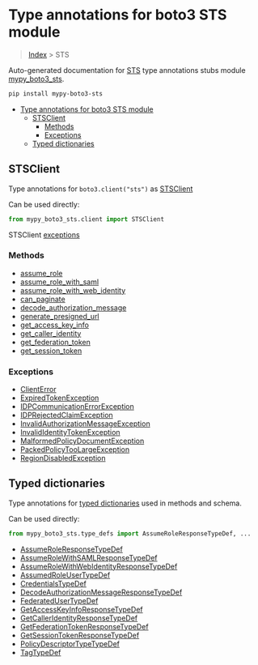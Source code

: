 # Type annotations for boto3 STS module

> [Index](..) > STS

Auto-generated documentation for
[STS](https://boto3.amazonaws.com/v1/documentation/api/latest/reference/services/sts.html#STS)
type annotations stubs module
[mypy_boto3_sts](https://pypi.org/project/mypy-boto3-sts/).

```bash
pip install mypy-boto3-sts
```

- [Type annotations for boto3 STS module](#type-annotations-for-boto3-sts-module)
  - [STSClient](#stsclient)
    - [Methods](#methods)
    - [Exceptions](#exceptions)
  - [Typed dictionaries](#typed-dictionaries)

## STSClient

Type annotations for `boto3.client("sts")` as [STSClient](./client.md)

Can be used directly:

```python
from mypy_boto3_sts.client import STSClient
```

STSClient [exceptions](./client.md#exceptions)

### Methods

- [assume_role](./client.md#assume-role)
- [assume_role_with_saml](./client.md#assume-role-with-saml)
- [assume_role_with_web_identity](./client.md#assume-role-with-web-identity)
- [can_paginate](./client.md#can-paginate)
- [decode_authorization_message](./client.md#decode-authorization-message)
- [generate_presigned_url](./client.md#generate-presigned-url)
- [get_access_key_info](./client.md#get-access-key-info)
- [get_caller_identity](./client.md#get-caller-identity)
- [get_federation_token](./client.md#get-federation-token)
- [get_session_token](./client.md#get-session-token)

### Exceptions

- [ClientError](./client.md#clienterror)
- [ExpiredTokenException](./client.md#expiredtokenexception)
- [IDPCommunicationErrorException](./client.md#idpcommunicationerrorexception)
- [IDPRejectedClaimException](./client.md#idprejectedclaimexception)
- [InvalidAuthorizationMessageException](./client.md#invalidauthorizationmessageexception)
- [InvalidIdentityTokenException](./client.md#invalididentitytokenexception)
- [MalformedPolicyDocumentException](./client.md#malformedpolicydocumentexception)
- [PackedPolicyTooLargeException](./client.md#packedpolicytoolargeexception)
- [RegionDisabledException](./client.md#regiondisabledexception)

## Typed dictionaries

Type annotations for [typed dictionaries](./type_defs.md) used in methods and
schema.

Can be used directly:

```python
from mypy_boto3_sts.type_defs import AssumeRoleResponseTypeDef, ...
```

- [AssumeRoleResponseTypeDef](./type_defs.md#assumeroleresponsetypedef)
- [AssumeRoleWithSAMLResponseTypeDef](./type_defs.md#assumerolewithsamlresponsetypedef)
- [AssumeRoleWithWebIdentityResponseTypeDef](./type_defs.md#assumerolewithwebidentityresponsetypedef)
- [AssumedRoleUserTypeDef](./type_defs.md#assumedroleusertypedef)
- [CredentialsTypeDef](./type_defs.md#credentialstypedef)
- [DecodeAuthorizationMessageResponseTypeDef](./type_defs.md#decodeauthorizationmessageresponsetypedef)
- [FederatedUserTypeDef](./type_defs.md#federatedusertypedef)
- [GetAccessKeyInfoResponseTypeDef](./type_defs.md#getaccesskeyinforesponsetypedef)
- [GetCallerIdentityResponseTypeDef](./type_defs.md#getcalleridentityresponsetypedef)
- [GetFederationTokenResponseTypeDef](./type_defs.md#getfederationtokenresponsetypedef)
- [GetSessionTokenResponseTypeDef](./type_defs.md#getsessiontokenresponsetypedef)
- [PolicyDescriptorTypeTypeDef](./type_defs.md#policydescriptortypetypedef)
- [TagTypeDef](./type_defs.md#tagtypedef)
